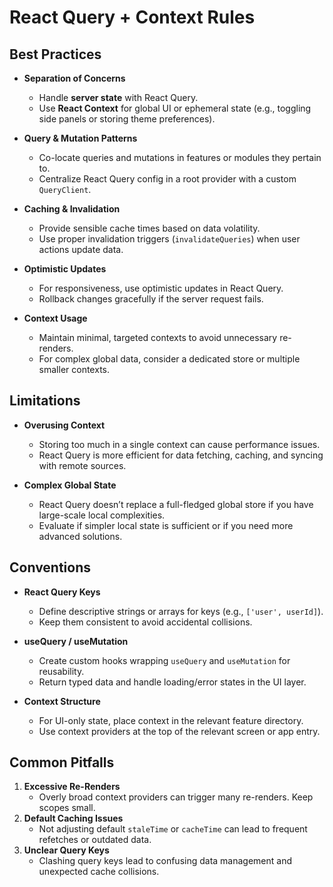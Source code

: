# React Query + Context Rules

## Best Practices

- **Separation of Concerns**

  - Handle **server state** with React Query.
  - Use **React Context** for global UI or ephemeral state (e.g., toggling side panels or storing theme preferences).

- **Query & Mutation Patterns**

  - Co-locate queries and mutations in features or modules they pertain to.
  - Centralize React Query config in a root provider with a custom `QueryClient`.

- **Caching & Invalidation**

  - Provide sensible cache times based on data volatility.
  - Use proper invalidation triggers (`invalidateQueries`) when user actions update data.

- **Optimistic Updates**

  - For responsiveness, use optimistic updates in React Query.
  - Rollback changes gracefully if the server request fails.

- **Context Usage**
  - Maintain minimal, targeted contexts to avoid unnecessary re-renders.
  - For complex global data, consider a dedicated store or multiple smaller contexts.

## Limitations

- **Overusing Context**

  - Storing too much in a single context can cause performance issues.
  - React Query is more efficient for data fetching, caching, and syncing with remote sources.

- **Complex Global State**
  - React Query doesn’t replace a full-fledged global store if you have large-scale local complexities.
  - Evaluate if simpler local state is sufficient or if you need more advanced solutions.

## Conventions

- **React Query Keys**

  - Define descriptive strings or arrays for keys (e.g., `['user', userId]`).
  - Keep them consistent to avoid accidental collisions.

- **useQuery / useMutation**

  - Create custom hooks wrapping `useQuery` and `useMutation` for reusability.
  - Return typed data and handle loading/error states in the UI layer.

- **Context Structure**
  - For UI-only state, place context in the relevant feature directory.
  - Use context providers at the top of the relevant screen or app entry.

## Common Pitfalls

1. **Excessive Re-Renders**
   - Overly broad context providers can trigger many re-renders. Keep scopes small.
2. **Default Caching Issues**
   - Not adjusting default `staleTime` or `cacheTime` can lead to frequent refetches or outdated data.
3. **Unclear Query Keys**
   - Clashing query keys lead to confusing data management and unexpected cache collisions.
